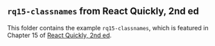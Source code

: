 ## `rq15-classnames` from React Quickly, 2nd ed

This folder contains the example `rq15-classnames`, which is featured in Chapter 15 of [React Quickly, 2nd ed](https://reactquickly.dev).
